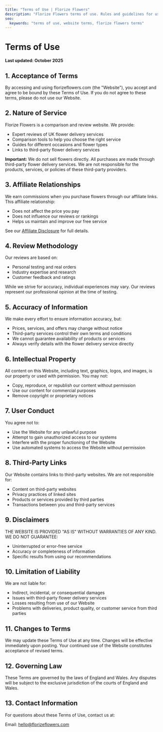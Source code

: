 ```yaml
---
title: "Terms of Use | Florize Flowers"
description: "Florize Flowers terms of use. Rules and guidelines for using our website."
seo:
  keywords: "terms of use, website terms, florize flowers terms"
---
```


# Terms of Use

**Last updated: October 2025**

## 1. Acceptance of Terms

By accessing and using florizeflowers.com (the "Website"), you accept and agree to be bound by these Terms of Use. If you do not agree to these terms, please do not use our Website.

## 2. Nature of Service

Florize Flowers is a comparison and review website. We provide:

- Expert reviews of UK flower delivery services
- Comparison tools to help you choose the right service
- Guides for different occasions and flower types
- Links to third-party flower delivery services

**Important:** We do not sell flowers directly. All purchases are made through third-party flower delivery services. We are not responsible for the products, services, or policies of these third-party providers.

## 3. Affiliate Relationships

We earn commissions when you purchase flowers through our affiliate links. This affiliate relationship:

- Does not affect the price you pay
- Does not influence our reviews or rankings
- Helps us maintain and improve our free service

See our [Affiliate Disclosure](/affiliate-disclosure) for full details.

## 4. Review Methodology

Our reviews are based on:

- Personal testing and real orders
- Industry expertise and research
- Customer feedback and ratings

While we strive for accuracy, individual experiences may vary. Our reviews represent our professional opinion at the time of testing.

## 5. Accuracy of Information

We make every effort to ensure information accuracy, but:

- Prices, services, and offers may change without notice
- Third-party services control their own terms and conditions
- We cannot guarantee availability of products or services
- Always verify details with the flower delivery service directly

## 6. Intellectual Property

All content on this Website, including text, graphics, logos, and images, is our property or used with permission. You may not:

- Copy, reproduce, or republish our content without permission
- Use our content for commercial purposes
- Remove copyright or proprietary notices

## 7. User Conduct

You agree not to:

- Use the Website for any unlawful purpose
- Attempt to gain unauthorized access to our systems
- Interfere with the proper functioning of the Website
- Use automated systems to access the Website without permission

## 8. Third-Party Links

Our Website contains links to third-party websites. We are not responsible for:

- Content on third-party websites
- Privacy practices of linked sites
- Products or services provided by third parties
- Transactions between you and third-party services

## 9. Disclaimers

THE WEBSITE IS PROVIDED "AS IS" WITHOUT WARRANTIES OF ANY KIND. WE DO NOT GUARANTEE:

- Uninterrupted or error-free service
- Accuracy or completeness of information
- Specific results from using our recommendations

## 10. Limitation of Liability

We are not liable for:

- Indirect, incidental, or consequential damages
- Issues with third-party flower delivery services
- Losses resulting from use of our Website
- Problems with deliveries, product quality, or customer service from third parties

## 11. Changes to Terms

We may update these Terms of Use at any time. Changes will be effective immediately upon posting. Your continued use of the Website constitutes acceptance of revised terms.

## 12. Governing Law

These Terms are governed by the laws of England and Wales. Any disputes will be subject to the exclusive jurisdiction of the courts of England and Wales.

## 13. Contact Information

For questions about these Terms of Use, contact us at:

Email: [hello@florizeflowers.com](mailto:hello@florizeflowers.com)
